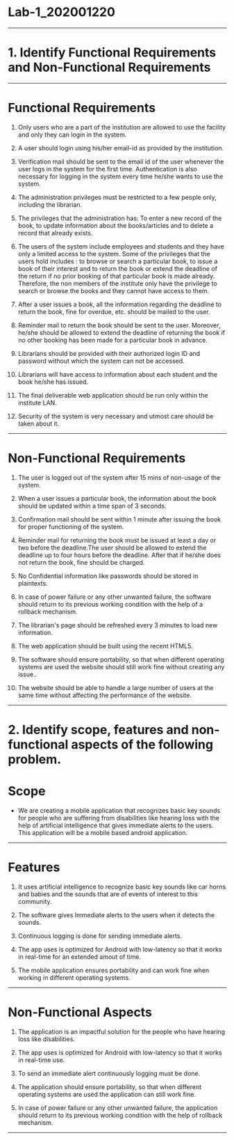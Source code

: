 # Lab-1_202001220

-----------------------------------------------------------------------------------------------------------------------------------------------------------------------

# 1. Identify Functional Requirements and Non-Functional Requirements

-----------------------------------------------------------------------------------------------------------------------------------------------------------------------

# Functional Requirements

1. Only users who are a part of the institution are allowed to use the facility and only they can login in the system.

2. A user should login using his/her email-id as provided by the institution.

3. Verification mail should be sent to the email id of the user whenever the user logs in the system for the first time. Authentication is also necessary for logging in the system every time he/she wants to use the system.

4. The administration privileges must be restricted to a few people only, including the librarian.

5. The privileges that the administration has: To enter a new record of the book, to update information about the books/articles and to delete a record that already exists.

6. The users of the system include employees and students and they have only a limited access to the system. Some of the privileges that the users hold includes : to browse or search a particular book, to issue a book of their interest and to return the book or extend the deadline of the return if no prior booking of that particular book is made already. Therefore, the non members of the institute only have the privilege to search or browse the books and they cannot have access to them.

6. After a user issues a book, all the information regarding the deadline to return the book, fine for overdue, etc. should be mailed to the user.

7. Reminder mail to return the book should be sent to the user. Moreover, he/she should be allowed to extend the deadline of returning the book if no other booking has been made for a particular book in advance.

8. Librarians should be provided with their authorized login ID and password without which the system can not be accessed.

9. Librarians will have access to information about each student and the book he/she has issued.

10. The final deliverable web application should be run only within the institute LAN.

11. Security of the system is very necessary and utmost care should be taken about it.

-----------------------------------------------------------------------------------------------------------------------------------------------------------------------

# Non-Functional Requirements

1. The user is logged out of the system after 15 mins of non-usage of the system.

2. When a user issues a particular book, the information about the book should be updated within a time span of 3 seconds.

3. Confirmation mail should be sent within 1 minute after issuing the book for proper functioning of the system.

4. Reminder mail for returning the book must be issued at least a day or two before the deadline.The user should be allowed to extend the deadline up to four hours before the deadline. After that if he/she does not return the book, fine should be charged.

5. No Confidential information like passwords should be stored in plaintexts.

6. In case of power failure or any other unwanted failure, the software should return to its previous working condition with the help of a rollback mechanism.

7. The librarian's page should be refreshed every 3 minutes to load new information.

8. The web application should be built using the recent HTML5.

9. The software should ensure portability, so that when different operating systems are used the website should still work fine without creating any issue..

10. The website should be able to handle a large number of users at the same time without affecting the performance of the website.


-----------------------------------------------------------------------------------------------------------------------------------------------------------------------

# 2. Identify scope, features and non-functional aspects of the following problem.

# Scope

* We are creating a mobile application that recognizes basic key sounds for people who are suffering from disabilities like hearing loss with the help of artificial intelligence that gives immediate alerts to the users. This application will be a mobile based android application.

-----------------------------------------------------------------------------------------------------------------------------------------------------------------------

# Features

1. It uses artificial intelligence to recognize basic key sounds like car horns and babies and the sounds that are of events of interest to this community.

2. The software gives Immediate alerts to the users when it detects the sounds.

3. Continuous logging is done for sending immediate alerts.

4. The app uses is optimized for Android with low-latency so that it works in real-time for an extended amout of time.

5. The mobile application ensures portability and can work fine when working in different operating systems.

-----------------------------------------------------------------------------------------------------------------------------------------------------------------------

# Non-Functional Aspects

1. The application is an impactful solution for the people who have hearing loss like disabilities.

2. The app uses is optimized for Android with low-latency so that it works in real-time use.

3. To send an immediate alert continuously logging must be done.

4. The application should ensure portability, so that when different operating systems are used the application can still work fine.

5. In case of power failure or any other unwanted failure, the application should return to its previous working condition with the help of rollback mechanism.

-----------------------------------------------------------------------------------------------------------------------------------------------------------------------



